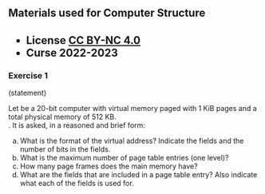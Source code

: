 ## Materials used for Computer Structure

<html>
<h2><ul>
<li>License <a href="http:/creativecommons.org/licenses/by-nc/4.0/">CC BY-NC 4.0</a> </li>
<li>Curse 2022-2023</li>
</ul></h2>
</html>


### Exercise 1

   (statement)
<html>
Let be a 20-bit computer with virtual memory paged with 1 KiB pages and a total physical memory of 512 KB.<br>.
It is asked, in a reasoned and brief form:<br>
<ol type="a">
<li>What is the format of the virtual address? Indicate the fields and the number of bits in the fields.</li>
<li>What is the maximum number of page table entries (one level)?</li>
<li>How many page frames does the main memory have?</li>
<li>What are the fields that are included in a page table entry? Also indicate what each of the fields is used for.</li>
</ol>
</html>

